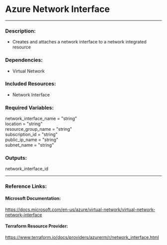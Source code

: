 # Azure Network Interface  
---  
### Description:  
- Creates and attaches a network interface to a network integrated resource  

### Dependencies:  
- Virtual Network  

### Included Resources:  
- Network Interface  

### Required Variables:  
 network_interface_name = "string"  
 location               = "string"  
 resource_group_name    = "string"  
 subscription_id        = "string"  
 public_ip_name         = "string"  
 subnet_name            = "string"  

### Outputs:  
 network_interface_id  

--- 

### Reference Links:  

#### Microsoft Documentation:  
https://docs.microsoft.com/en-us/azure/virtual-network/virtual-network-network-interface  
#### Terraform Resource Provider:  
https://www.terraform.io/docs/providers/azurerm/r/network_interface.html  